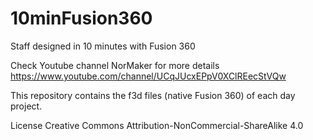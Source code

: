 # 10minFusion360
Staff designed in 10 minutes with Fusion 360

Check Youtube channel NorMaker for more details
https://www.youtube.com/channel/UCqJUcxEPpV0XClREecStVQw

This repository contains the f3d files (native Fusion 360) of each day project.

License Creative Commons Attribution-NonCommercial-ShareAlike 4.0
